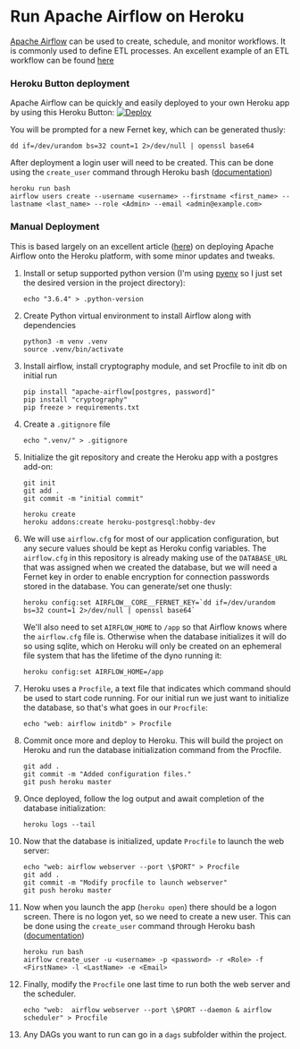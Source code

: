 # Run Apache Airflow on Heroku
[Apache Airflow](https://airflow.apache.org/) can be used to create, schedule, and monitor workflows.  It is commonly used to define ETL processes.  An excellent example of an ETL workflow can be found [here](https://gtoonstra.github.io/etl-with-airflow/etlexample.html)

### Heroku Button deployment
Apache Airflow can be quickly and easily deployed to your own Heroku app by using this Heroku Button:
[![Deploy](https://www.herokucdn.com/deploy/button.svg)](https://heroku.com/deploy)

You will be prompted for a new Fernet key, which can be generated thusly:

    dd if=/dev/urandom bs=32 count=1 2>/dev/null | openssl base64

After deployment a login user will need to be created.  This can be done using the `create_user` command through Heroku bash ([documentation](https://airflow.apache.org/cli.html#create_user))
    
    heroku run bash
    airflow users create --username <username> --firstname <first_name> --lastname <last_name> --role <Admin> --email <admin@example.com>
    

### Manual Deployment
This is based largely on an excellent article ([here](https://medium.com/@damesavram/running-airflow-on-heroku-ed1d28f8013d)) on deploying Apache Airflow onto the Heroku platform, with some minor updates and tweaks.


1. Install or setup supported python version (I'm using [pyenv](https://github.com/pyenv/pyenv) so I just set the desired version in the project directory):
    ```
    echo "3.6.4" > .python-version
    ```
1. Create Python virtual environment to install Airflow along with dependencies
    ```
    python3 -m venv .venv
    source .venv/bin/activate
    ```

1. Install airflow, install cryptography module, and set Procfile to init db on initial run
    ```
    pip install "apache-airflow[postgres, password]"
    pip install "cryptography"
    pip freeze > requirements.txt
    ```

1. Create a `.gitignore` file
    ```
    echo ".venv/" > .gitignore
    ```

1. Initialize the git repository and create the Heroku app with a postgres add-on:
    ```
    git init
    git add .
    git commit -m "initial commit"

    heroku create
    heroku addons:create heroku-postgresql:hobby-dev
    ```

1. We will use `airflow.cfg` for most of our application configuration, but any secure values should be kept as Heroku config variables.  The `airflow.cfg` in this repository is already making use of the `DATABASE_URL` that was assigned when we created the database, but we will need a Fernet key in order to enable encryption for connection passwords stored in the database.  You can generate/set one thusly:
    ```
    heroku config:set AIRFLOW__CORE__FERNET_KEY=`dd if=/dev/urandom bs=32 count=1 2>/dev/null | openssl base64`
    ```
    We'll also need to set `AIRFLOW_HOME` to `/app` so that Airflow knows where the `airflow.cfg` file is.  Otherwise when the database initializes it will do so using sqlite, which on Heroku will only be created on an ephemeral file system that has the lifetime of the dyno running it:
    ```
    heroku config:set AIRFLOW_HOME=/app
    ```

1. Heroku uses a `Procfile`, a text file that indicates which command should be used to start code running.  For our initial run we just want to initialize the database, so that's what goes in our `Procfile`:
    ```
    echo "web: airflow initdb" > Procfile
    ```

1. Commit once more and deploy to Heroku.  This will build the project on Heroku and run the database initialization command from the Procfile.  
    ```
    git add .
    git commit -m "Added configuration files."
    git push heroku master
    ```

1. Once deployed, follow the log output and await completion of the database initialization:
    ```
    heroku logs --tail
    ```

1. Now that the database is initialized, update `Procfile` to launch the web server:
    ```
    echo "web: airflow webserver --port \$PORT" > Procfile
    git add .
    git commit -m "Modify procfile to launch webserver"
    git push heroku master
    ```

1. Now when you launch the app (`heroku open`) there should be a logon screen.  There is no logon yet, so we need to create a new user.  This can be done using the `create_user` command through Heroku bash ([documentation](https://airflow.apache.org/cli.html#create_user))
    ```
    heroku run bash
    airflow create_user -u <username> -p <password> -r <Role> -f <FirstName> -l <LastName> -e <Email>
    ```

1. Finally, modify the `Procfile` one last time to run both the web server and the scheduler.  
    ```
    echo "web:  airflow webserver --port \$PORT --daemon & airflow scheduler" > Procfile
    ```

1. Any DAGs you want to run can go in a `dags` subfolder within the project.
